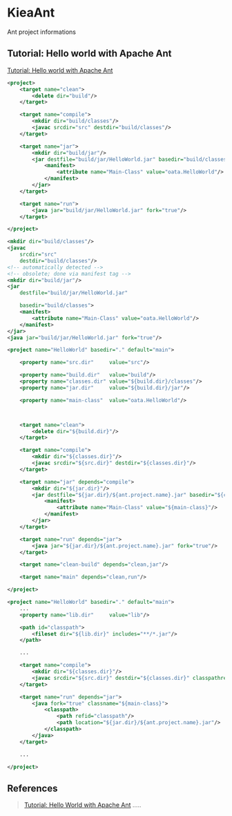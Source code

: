 KieaAnt
=======
Ant project informations


Tutorial: Hello world with Apache Ant
-------------------------------------
[Tutorial: Hello world with Apache Ant](https://ant.apache.org/manual/tutorial-HelloWorldWithAnt.html "Tutorial: Hello world with Apache Ant")

```xml
<project>
    <target name="clean">
        <delete dir="build"/>
    </target>

    <target name="compile">
        <mkdir dir="build/classes"/>
        <javac srcdir="src" destdir="build/classes"/>
    </target>

    <target name="jar">
        <mkdir dir="build/jar"/>
        <jar destfile="build/jar/HelloWorld.jar" basedir="build/classes">
            <manifest>
                <attribute name="Main-Class" value="oata.HelloWorld"/>
            </manifest>
        </jar>
    </target>

    <target name="run">
        <java jar="build/jar/HelloWorld.jar" fork="true"/>
    </target>

</project>
```

```xml
<mkdir dir="build/classes"/>
<javac
    srcdir="src"
    destdir="build/classes"/>
<!-- automatically detected -->
<!-- obsolete; done via manifest tag -->
<mkdir dir="build/jar"/>
<jar
    destfile="build/jar/HelloWorld.jar"

    basedir="build/classes">
    <manifest>
        <attribute name="Main-Class" value="oata.HelloWorld"/>
    </manifest>
</jar>
<java jar="build/jar/HelloWorld.jar" fork="true"/>
```


```xml
<project name="HelloWorld" basedir="." default="main">

    <property name="src.dir"     value="src"/>

    <property name="build.dir"   value="build"/>
    <property name="classes.dir" value="${build.dir}/classes"/>
    <property name="jar.dir"     value="${build.dir}/jar"/>

    <property name="main-class"  value="oata.HelloWorld"/>



    <target name="clean">
        <delete dir="${build.dir}"/>
    </target>

    <target name="compile">
        <mkdir dir="${classes.dir}"/>
        <javac srcdir="${src.dir}" destdir="${classes.dir}"/>
    </target>

    <target name="jar" depends="compile">
        <mkdir dir="${jar.dir}"/>
        <jar destfile="${jar.dir}/${ant.project.name}.jar" basedir="${classes.dir}">
            <manifest>
                <attribute name="Main-Class" value="${main-class}"/>
            </manifest>
        </jar>
    </target>

    <target name="run" depends="jar">
        <java jar="${jar.dir}/${ant.project.name}.jar" fork="true"/>
    </target>

    <target name="clean-build" depends="clean,jar"/>

    <target name="main" depends="clean,run"/>

</project>
```

```xml
<project name="HelloWorld" basedir="." default="main">
    ...
    <property name="lib.dir"     value="lib"/>

    <path id="classpath">
        <fileset dir="${lib.dir}" includes="**/*.jar"/>
    </path>

    ...

    <target name="compile">
        <mkdir dir="${classes.dir}"/>
        <javac srcdir="${src.dir}" destdir="${classes.dir}" classpathref="classpath"/>
    </target>

    <target name="run" depends="jar">
        <java fork="true" classname="${main-class}">
            <classpath>
                <path refid="classpath"/>
                <path location="${jar.dir}/${ant.project.name}.jar"/>
            </classpath>
        </java>
    </target>

    ...

</project>
```





References
----------
> [Tutorial: Hello World with Apache Ant](https://ant.apache.org/manual/tutorial-HelloWorldWithAnt.html "Tutorial: Hello World with Apache Ant")
> []( "")
> []( "")
> []( "")
> []( "")
> []( "")
> []( "")
> []( "")
> []( "")
> []( "")
> []( "")
.....




